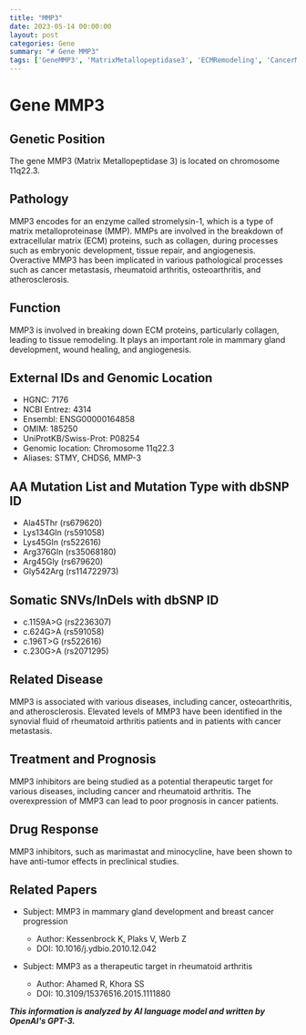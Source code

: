 ```yaml
---
title: "MMP3"
date: 2023-05-14 00:00:00
layout: post
categories: Gene
summary: "# Gene MMP3"
tags: ['GeneMMP3', 'MatrixMetallopeptidase3', 'ECMRemodeling', 'CancerMetastasis', 'RheumatoidArthritis', 'TherapeuticTarget', 'MMP3Inhibitors', 'Prognosis']
---
```


# Gene MMP3

## Genetic Position
The gene MMP3 (Matrix Metallopeptidase 3) is located on chromosome 11q22.3.

## Pathology
MMP3 encodes for an enzyme called stromelysin-1, which is a type of matrix metalloproteinase (MMP). MMPs are involved in the breakdown of extracellular matrix (ECM) proteins, such as collagen, during processes such as embryonic development, tissue repair, and angiogenesis. Overactive MMP3 has been implicated in various pathological processes such as cancer metastasis, rheumatoid arthritis, osteoarthritis, and atherosclerosis. 

## Function
MMP3 is involved in breaking down ECM proteins, particularly collagen, leading to tissue remodeling. It plays an important role in mammary gland development, wound healing, and angiogenesis.

## External IDs and Genomic Location
- HGNC: 7176
- NCBI Entrez: 4314
- Ensembl: ENSG00000164858
- OMIM: 185250
- UniProtKB/Swiss-Prot: P08254
- Genomic location: Chromosome 11q22.3
- Aliases: STMY, CHDS6, MMP-3

## AA Mutation List and Mutation Type with dbSNP ID
- Ala45Thr (rs679620)
- Lys134Gln (rs591058)
- Lys45Gln (rs522616)
- Arg376Gln (rs35068180)
- Arg45Gly (rs679620)
- Gly542Arg (rs114722973)

## Somatic SNVs/InDels with dbSNP ID
- c.1159A>G (rs2236307)
- c.624G>A (rs591058)
- c.196T>G (rs522616)
- c.230G>A (rs2071295)

## Related Disease
MMP3 is associated with various diseases, including cancer, osteoarthritis, and atherosclerosis. Elevated levels of MMP3 have been identified in the synovial fluid of rheumatoid arthritis patients and in patients with cancer metastasis.

## Treatment and Prognosis
MMP3 inhibitors are being studied as a potential therapeutic target for various diseases, including cancer and rheumatoid arthritis. The overexpression of MMP3 can lead to poor prognosis in cancer patients.

## Drug Response
MMP3 inhibitors, such as marimastat and minocycline, have been shown to have anti-tumor effects in preclinical studies.

## Related Papers
- Subject: MMP3 in mammary gland development and breast cancer progression
  - Author: Kessenbrock K, Plaks V, Werb Z
  - DOI: 10.1016/j.ydbio.2010.12.042

- Subject: MMP3 as a therapeutic target in rheumatoid arthritis
  - Author: Ahamed R, Khora SS
  - DOI: 10.3109/15376516.2015.1111880

**_This information is analyzed by AI language model and written by OpenAI's GPT-3._**